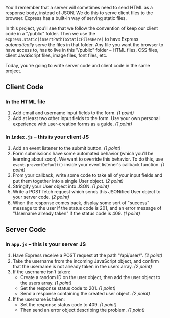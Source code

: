 You'll remember that a server will sometimes need to send HTML as a response body, instead of JSON. We do this to serve client files to the browser. Express has a built-in way of serving static files. 

In this project, you'll see that we follow the convention of keep our client code in a "/public" folder. Then we use the `express.static(insertPathToStaticFilesHere)` to have Express *automatically* serve the files in that folder. Any file you want the browser to have access to, has to live in this "/public" folder – HTML files, CSS files, client JavaScript files, image files, font files, etc.

Today, you're going to write server code and client code in the same project.

## Client Code

### In the HTML file
1. Add email and username input fields to the form. *(1 point)*
2. Add at least two other input fields to the form. Use your own personal experience with user-creation forms as a guide. *(1 point)*

### In `index.js` – this is your client JS
1. Add an event listener to the submit button. *(1 point)*
2. Form submissions have some automated behavior (which you'll be learning about soon). We want to override this behavior. To do this, use `event.preventDefault()` inside your event listener's callback function. *(1 point)*
3. From your callback, write some code to take all of your input fields and put them together into a single User object. *(2 point)*
4. Stringify your User object into JSON. *(1 point)*
5. Write a POST fetch request which sends this JSONified User object to your server code. *(2 point)*
6. When the response comes back, display some sort of "success" message to the user if the status code is 201, and an error message of "Username already taken" if the status code is 409. *(1 point)*

## Server Code

### In `app.js` – this is your server JS
1. Have Express receive a POST request at the path "/api/user/". *(2 point)*
2. Take the username from the incoming JavaScript object, and confirm that the username is not already taken in the users array. *(2 point)*
3. If the username isn't taken:
   - Create a random ID on the user object, then add the user object to the users array. *(1 point)*
   - Set the response status code to 201. *(1 point)*
   - Send a response containing the created user object. *(2 point)*
5. If the username is taken:
   - Set the response status code to 409. *(1 point)*
   - Then send an error object describing the problem. *(1 point)*